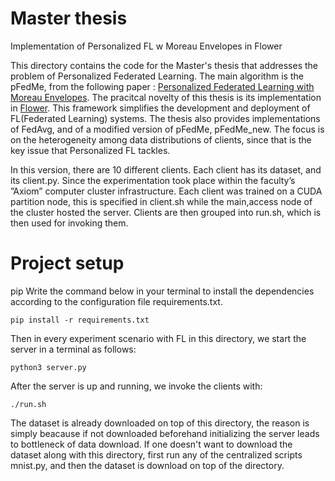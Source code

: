 # Master thesis
Implementation of Personalized FL w Moreau Envelopes in Flower

This directory contains the code for the Master's thesis that addresses the problem of Personalized Federated Learning.
The main algorithm is the pFedMe, from the following paper : [Personalized Federated Learning with Moreau
Envelopes](https://arxiv.org/pdf/2006.08848.pdf). The pracitcal novelty of this thesis is its implementation in [Flower](https://flower.dev/).
This framework simplifies the development and deployment of FL(Federated Learning) systems. The thesis also provides implementations of FedAvg, and of a modified version of pFedMe, pFedMe_new.
The focus is on the heterogeneity among data distributions of clients, since that is the key issue that Personalized FL tackles. 

In this version, there are 10 different clients. Each client has its dataset, and its client.py. Since the experimentation took place within the faculty’s ”Axiom” computer cluster infrastructure. Each client was trained on a CUDA partition node, this is specified in client.sh while the main,access node of the cluster hosted the server. Clients are then grouped into run.sh, which is then used for invoking them.


# Project setup
pip
Write the command below in your terminal to install the dependencies according to the configuration file requirements.txt.
```
pip install -r requirements.txt
```
Then in every experiment scenario with FL in this directory, we start the server in a terminal as follows:
```
python3 server.py
```
After the server is up and running, we invoke the clients with:
```
./run.sh
```
The dataset is already downloaded on top of this directory, the reason is simply beacause if not downloaded beforehand initializing the server leads to bottleneck of data download. If one doesn't want to download the dataset along with this directory, first run any of the centralized scripts mnist.py, and then the dataset is download on top of the directory.
